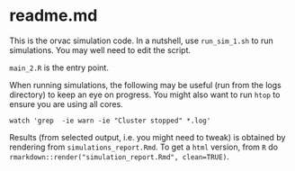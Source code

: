 # readme.md

This is the orvac simulation code. In a nutshell, use `run_sim_1.sh` to run simulations. You may well need to edit the script.

`main_2.R` is the entry point.

When running simulations, the following may be useful (run from the logs directory) to keep an eye on progress. You might also want to run `htop` to ensure you are using all cores.

`watch 'grep  -ie warn -ie "Cluster stopped" *.log'`

Results (from selected output, i.e. you might need to tweak) is obtained by rendering from `simulations_report.Rmd`. To get a `html` version, from `R` do `rmarkdown::render("simulation_report.Rmd", clean=TRUE)`.
